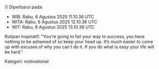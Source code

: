 ⏰ Diperbarui pada:
- WIB: Rabu, 6 Agustus 2025 11.10.36 UTC
- WITA: Rabu, 6 Agustus 2025 12.10.36 UTC
- WIT: Rabu, 6 Agustus 2025 13.10.36 UTC

Kutipan Inspiratif:
"You're going to fail your way to success, you have nothing to be ashamed of so keep your head up. It’s much easier to come up with excuses of why you can't do it. If you do what is easy your life will be hard."


Kategori: motivational


